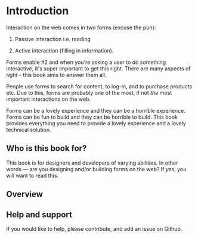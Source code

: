 # Introduction

Interaction on the web comes in two forms (excuse the pun):

1. Passive interaction i.e. reading

2. Active interaction (filling in information).

Forms enable #2 and when you're asking a user to do something interactive, it's super important to get this right. There are many aspects of *right* - this book aims to answer them all.

People use forms to search for content, to log-in, and to purchase products etc. Due to this, forms are probably one of the most, if not *the* most important interactions on the web.

Forms can be a lovely experience and they can be a horrible experience. Forms can be fun to build and they can be horrible to build. This book provides everything you need to provide a lovely experience and a lovely technical solution.

## Who is this book for?

This book is for designers and developers of varying abilities. In other words &mdash; are you designing and/or building forms on the web? If *yes*, you will want to read this.

## Overview

<!-- **Chapter 1: Form components** provides information about the various pieces that make up a form .

**Chapter 2: Controls** introduces the various controls at your disposal how to mark-up those controls in their most basic form.

**Chapter 3: Control Extras** provides information about how to enhance forms with just a little more effort.

**Chapter 4: Design Rules** provides the information you need to design and build user friendly forms, including validation design and accessibility rules.

**Chapter 5: Server-side validation** explains the technical information required to assist users in fixing invalid input for those things that cannot be caught be the client for whatever reason.

**Chapter 6: Client-side validation** explains how to enhance the experience when Javascript is ready and capable without getting too clever.

**Chapter 7: Miscellaneous things** for things I don't know where to put just yet. -->

## Help and support

If you would like to help, please contribute, and add an issue on Github.
